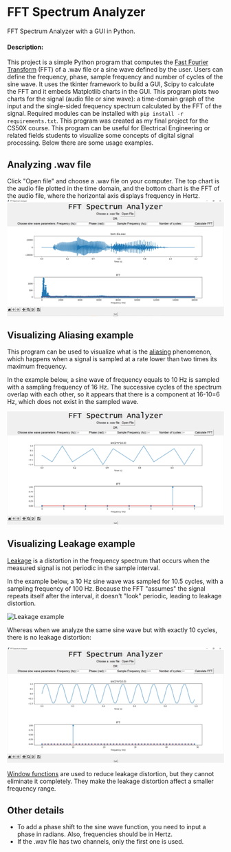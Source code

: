 # FFT Spectrum Analyzer
 FFT Spectrum Analyzer with a GUI in Python.
#### Description:
This project is a simple Python program that computes the [Fast Fourier Transform] (FFT) of a .wav file or a sine wave defined by the user. Users can define the frequency, phase, sample frequency and number of cycles of the sine wave.
It uses the tkinter framework to build a GUI, Scipy to calculate the FFT and it embeds Matplotlib charts in the GUI. This program plots two charts for the signal (audio file or sine wave): a time-domain graph of the input and the single-sided frequency spectrum calculated by the FFT of the signal.
Required modules can be installed with `pip install -r requirements.txt`. This program was created as my final project for the CS50X course.
This program can be useful for Electrical Engineering or related fields students to visualize some concepts of digital signal processing.
Below there are some usage examples.

## Analyzing .wav file

Click "Open file" and choose a .wav file on your computer. The top chart is the audio file plotted in the time domain, and the bottom chart is the FFT of the audio file, where the horizontal axis displays frequency in Hertz.
![Opening .wav file](/images/wav_file.PNG)

## Visualizing Aliasing example

This program can be used to visualize what is the [aliasing] phenomenon, which happens when a signal is sampled at a rate lower than two times its maximum frequency.

In the example below, a sine wave of frequency equals to 10 Hz is sampled with a sampling frequency of 16 Hz.
The successive cycles of the spectrum overlap with each other, so it appears that there is a component at 16-10=6 Hz, which does not exist in the sampled wave.

![Aliasing example](/images/aliasing.PNG)

## Visualizing Leakage example
[Leakage] is a distortion in the frequency spectrum that occurs when the measured signal is not periodic in the sample interval.

In the example below, a 10 Hz sine wave was sampled for 10.5 cycles, with a sampling frequency of 100 Hz. Because the FFT "assumes" the signal repeats itself after the interval, it doesn't "look" periodic, leading to leakage distortion.

![Leakage example](/images/leakage.PNG)

Whereas when we analyze the same sine wave but with exactly 10 cycles, there is no leakage distortion:

![No leakage example](/images/no_leakage.PNG)

[Window functions] are used to reduce leakage distortion, but they cannot eliminate it completely. They make the leakage distortion affect a smaller frequency range.

## Other details
- To add a phase shift to the sine wave function, you need to input a phase in radians. Also, frequencies should be in Hertz.
- If the .wav file has two channels, only the first one is used.

[Fast Fourier Transform]: <https://en.wikipedia.org/wiki/Fast_Fourier_transform>

[aliasing]: <https://en.wikipedia.org/wiki/Aliasing>

[Leakage]: <https://en.wikipedia.org/wiki/Spectral_leakage>

[Window functions]: <https://en.wikipedia.org/wiki/Window_function>